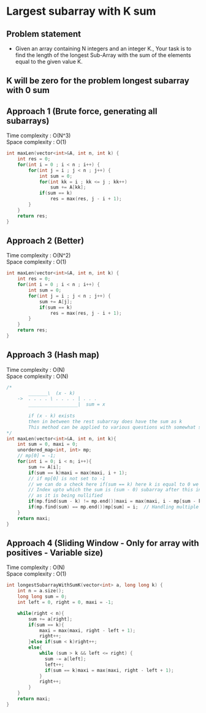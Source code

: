 # Largest subarray with K sum

## Problem statement

- Given an array containing N integers and an integer K., Your task is to find the length of the longest Sub-Array with the sum of the elements equal to the given value K.

## K will be zero for the problem longest subarray with 0 sum

## Approach 1 (Brute force, generating all subarrays)

Time complexity : O(N^3)  
Space complexity : O(1)

```cpp
int maxLen(vector<int>&A, int n, int k) {
    int res = 0;
    for(int i = 0 ; i < n ; i++) {
        for(int j = i ; j < n ; j++) {
            int sum = 0;
            for(int kk = i ; kk <= j ; kk++)
                sum += A[kk];
            if(sum == k)
                res = max(res, j - i + 1);
        }
    }
    return res;
}
```

## Approach 2 (Better)

Time complexity : O(N^2)  
Space complexity : O(1)

```cpp
int maxLen(vector<int>&A, int n, int k) {
    int res = 0;
    for(int i = 0 ; i < n ; i++) {
        int sum = 0;
        for(int j = i ; j < n ; j++) {
            sum += A[j];
            if(sum == k)
                res = max(res, j - i + 1);
        }
    }
    return res;
}
```

## Approach 3 (Hash map)

Time complexity : O(N)  
Space complexity : O(N)

```cpp
/*
        _______\  (x - k)
    ->  . . . . \ . . . . | . . .    
        __________________|  sum = x
        
        if (x - k) exists
        then in between the rest subarray does have the sum as k
        This method can be applied to various questions with somewhat similar pattern
*/
int maxLen(vector<int>&A, int n, int k){   
    int sum = 0, maxi = 0;
    unordered_map<int, int> mp;
    // mp[0] = -1;
    for(int i = 0; i < n; i++){
        sum += A[i];
        if(sum == k)maxi = max(maxi, i + 1);
        // if mp[0] is not set to -1
        // we can do a check here if(sum == k) here k is equal to 0 we can update with i + 1 as max index
        // Index upto which the sum is (sum - 0) subarray after this index to ith index will have sum as 0
        // as it is being nullified
        if(mp.find(sum - k) != mp.end())maxi = max(maxi, i - mp[sum - k]);
        if(mp.find(sum) == mp.end())mp[sum] = i;  // Handling multiple zeroes
    }
    return maxi;
}
```

## Approach 4 (Sliding Window - Only for array with positives - Variable size)

Time complexity : O(N)  
Space complexity : O(1)

```cpp
int longestSubarrayWithSumK(vector<int> a, long long k) {
    int n = a.size();
    long long sum = 0;
    int left = 0, right = 0, maxi = -1;

    while(right < n){
        sum += a[right];
        if(sum == k){
            maxi = max(maxi, right - left + 1);
            right++;
        }else if(sum < k)right++;
        else{
            while (sum > k && left <= right) {
              sum -= a[left];
              left++;
              if(sum == k)maxi = max(maxi, right - left + 1);
            }
            right++;
        }    
    }
    return maxi;
}
```